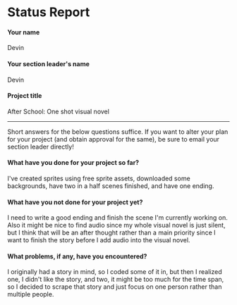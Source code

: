 # Status Report

#### Your name

Devin

#### Your section leader's name

Devin

#### Project title

After School: One shot visual novel

***

Short answers for the below questions suffice. If you want to alter your plan for your project (and obtain approval for the same), be sure to email your section leader directly!

#### What have you done for your project so far?

I've created sprites using free sprite assets, downloaded some backgrounds, have two in a half scenes finished, and have one ending.

#### What have you not done for your project yet?

I need to write a good ending and finish the scene I'm currently working on. Also it might be nice to find audio since my whole visual novel is just silent, but I think that will be an after thought rather than a main priority since I want to finish the story before I add audio into the visual novel.

#### What problems, if any, have you encountered?

I originally had a story in mind, so I coded some of it in, but then I realized one, I didn't like the story, and two, it might be too much for the time span, so I decided to scrape that story and just focus on one person rather than multiple people. 
